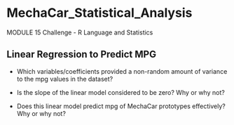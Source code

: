 # MechaCar_Statistical_Analysis
MODULE 15 Challenge - R Language and Statistics


## Linear Regression to Predict MPG

  - Which variables/coefficients provided a non-random amount of variance to the mpg values in the dataset?
  
  - Is the slope of the linear model considered to be zero? Why or why not?
  
  - Does this linear model predict mpg of MechaCar prototypes effectively? Why or why not?


